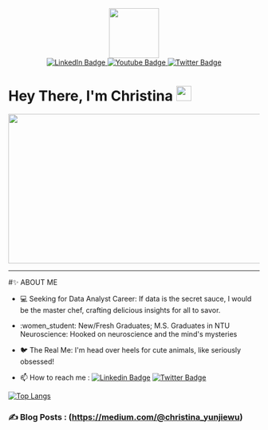 <div id="header" align="center">
  <img src="https://media.giphy.com/media/v1.Y2lkPTc5MGI3NjExdnhzcnRkOXFtcXR0cHp2aWVpcGc2M3pnaDZvcjE4bXdxbWdqeG1peCZlcD12MV9pbnRlcm5hbF9naWZfYnlfaWQmY3Q9cw/jptSqy6yYse5AaDRn0/giphy.gif" width="100"/>
</div>

<div id="badges" align="center">
  <a href="https://www.linkedin.com/in/yun-jie-christina-wu/">
    <img src="https://img.shields.io/badge/LinkedIn-blue?style=for-the-badge&logo=linkedin&logoColor=white" alt="LinkedIn Badge"/>
  </a>
  <a href="[your-youtube-URL](https://youtube.com/@user-lo2cr4cs4n?si=T8kOyv4cfrbJB_rB)">
    <img src="https://img.shields.io/badge/YouTube-red?style=for-the-badge&logo=youtube&logoColor=white" alt="Youtube Badge"/>
  </a>
  <a href="https://twitter.com/christina_jie">
    <img src="https://img.shields.io/badge/Twitter-blue?style=for-the-badge&logo=twitter&logoColor=white" alt="Twitter Badge"/>
  </a>
</div>

<img src="https://komarev.com/ghpvc/?username=yunjiewuw&style=flat-square&color=blue" alt=""/>
<h1>
  Hey There, I'm Christina
  <img src="https://media.giphy.com/media/hvRJCLFzcasrR4ia7z/giphy.gif" width="30px"/>
</h1>

<div align="center">
  <img src="https://media.giphy.com/media/dWesBcTLavkZuG35MI/giphy.gif" width="600" height="300"/>
</div>

---

#:sparkles: ABOUT ME
- :computer: Seeking for Data Analyst Career: If data is the secret sauce, I would be the master chef, crafting delicious insights for all to savor.
- :women_student: New/Fresh Graduates;  M.S. Graduates in NTU Neuroscience: Hooked on neuroscience and the mind's mysteries
- :bird: The Real Me: I'm head over heels for cute animals, like seriously obsessed!

- :mailbox: How to reach me : [![Linkedin Badge](https://img.shields.io/badge/-christinawu-blue?style=flat&logo=Linkedin&logoColor=white)](https://www.linkedin.com/in/yun-jie-christina-wu/) [![Twitter Badge](https://img.shields.io/badge/Twitter-blue?style=for-the-badge&logo=twitter&logoColor=white)](https://twitter.com/christina_jie)


[![Top Langs](https://github-readme-stats.vercel.app/api/top-langs/?username=yunjiewuw&layout=compact&theme=vision-friendly-dark)](https://github.com/anuraghazra/github-readme-stats)

### :writing_hand: Blog Posts : (https://medium.com/@christina_yunjiewu)
